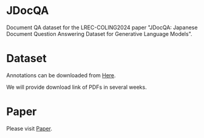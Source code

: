 # JDocQA

Document QA dataset for the LREC-COLING2024 paper "JDocQA: Japanese Document Question Answering Dataset for Generative Language Models".

# Dataset

Annotations can be downloaded from [Here](dataset/).

We will provide download link of PDFs in several weeks.

# Paper

Please visit [Paper](https://arxiv.org/abs/2403.19454).

